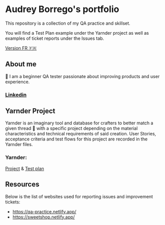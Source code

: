 # Audrey Borrego's portfolio
This repository is a collection of my QA practice and skillset.

You will find a Test Plan example under the Yarnder project as well as examples of ticket reports under the Issues tab.

[Version FR 🇫🇷](https://github.com/abrg-test/abrgportfolioFR)
## About me
🙌 I am a beginner QA tester passionate about improving products and user experience. 
### [Linkedin](https://www.linkedin.com/in/audrey-borrego-08a52095/)
## Yarnder Project
Yarnder is an imaginary tool and database for crafters to better match a given thread :yarn: with a specific project depending on the material characteristics and technical requirements of said creation. User Stories, acceptance criteria and test flows for this project are recorded in the Yarnder files.
### Yarnder:
[Project](https://github.com/abrg-test/abrgportfolioEN/blob/main/Yarnder%20project.EN.pdf) & [Test plan](https://github.com/abrg-test/abrgportfolioEN/blob/main/Yarnder%20Test%20plan.EN.pdf)
## Resources
Below is the list of websites used for reporting issues and improvement tickets:
* https://qa-practice.netlify.app/
* https://sweetshop.netlify.app/
